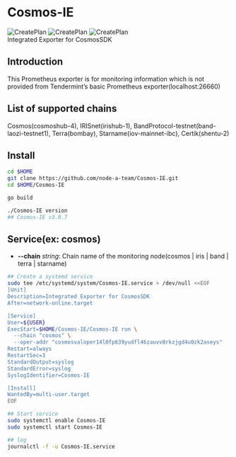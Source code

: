 # Cosmos-IE
![CreatePlan](https://img.shields.io/badge/release-v3.0.7-red)
![CreatePlan](https://img.shields.io/badge/go-1.15%2B-blue)
![CreatePlan](https://img.shields.io/badge/license-Apache--2.0-green)  
Integrated Exporter for CosmosSDK

## Introduction
This Prometheus exporter is for monitoring information which is not provided from Tendermint’s basic Prometheus exporter(localhost:26660)

## List of supported chains
Cosmos(cosmoshub-4), IRISnet(irishub-1), BandProtocol-testnet(band-laozi-testnet1), Terra(bombay), Starname(iov-mainnet-ibc), Certik(shentu-2)

## Install
```bash
cd $HOME
git clone https://github.com/node-a-team/Cosmos-IE.git
cd $HOME/Cosmos-IE

go build

./Cosmos-IE version
## Cosmos-IE v3.0.7
```

## Service(ex: cosmos)
- **--chain** _string_: Chain name of the monitoring node(cosmos | iris | band | terra | starname)
```bash
## Create a systemd service
sudo tee /etc/systemd/system/Cosmos-IE.service > /dev/null <<EOF
[Unit]
Description=Integrated Exporter for CosmosSDK
After=network-online.target

[Service]
User=${USER}
ExecStart=$HOME/Cosmos-IE/Cosmos-IE run \
  --chain "cosmos" \
  --oper-addr "cosmosvaloper14l0fp639yudfl46zauvv8rkzjgd4u0zk2aseys"
Restart=always
RestartSec=3
StandardOutput=syslog
StandardError=syslog
SyslogIdentifier=Cosmos-IE

[Install]
WantedBy=multi-user.target
EOF

## Start service
sudo systemctl enable Cosmos-IE
sudo systemctl start Cosmos-IE

## log
journalctl -f -u Cosmos-IE.service
```
